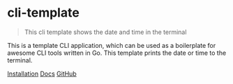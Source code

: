 # cli-template

> This cli template shows the date and time in the terminal

This is a template CLI application, which can be used as a boilerplate for awesome CLI tools written in Go.
This template prints the date or time to the terminal.

[Installation](installation.md)
[Docs](docs.md)
[GitHub](https://github.com/Petsoane/my_dash)
